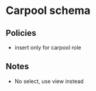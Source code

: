 # Carpool schema

## Policies

- insert only for carpool role

## Notes

- No select, use view instead
